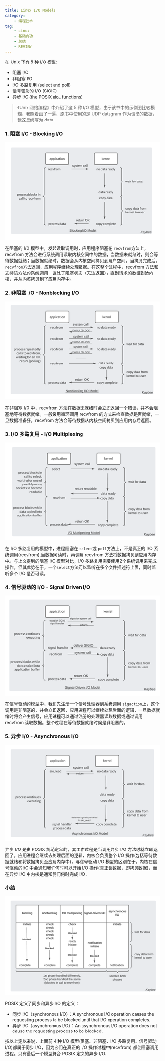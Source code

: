```yaml
---
title: Linux I/O Models
category:
    - 编程技术
tag:
    - Linux
    - 基础内功
    - 总结
    - REVIEW
---
```


在 Unix 下有 5 种 I/O 模型:

- 阻塞 I/O
- 非阻塞 I/O
- I/O 多路复用  (select and poll)
- 信号驱动的 I/O (SIGIO)
- 异步 I/O (the POSIX aio_ functions) 

> 《Unix 网络编程》中介绍了这 5 种 I/O 模型，由于该书中的示例图比较模糊，我照着画了一遍，原书中使用的是 UDP datagram 作为请求的数据，我这里统写为 data.

### 1. 阻塞 I/O - Blocking I/O

![IO_blocking_model](./images/IO_blocking_model.png)

在阻塞的 I/O 模型中，发起读取调用时，应用程序阻塞在 `recvfrom`方法上，recvfrom 方法会进行系统调用读取内核空间中的数据，当数据未就绪时，则会等待数据就绪；当数据就绪时，数据会从内核空间拷贝到用户空间，当拷贝完成后，`recvfrom`方法返回，应用程序继续处理数据。在这整个过程中，recvfrom 方法和支持该方法的系统调用一直处于阻塞状态（无法返回），直到请求的数据到达内核，并从内核拷贝到了应用内存中。

### 2. 非阻塞 I/O - Nonblocking I/O

![IO_nonblocking_model](./images/IO_nonblocking_model.png)

在非阻塞 I/O 中，recvfrom 方法在数据未就绪时会立即返回一个错误，并不会阻塞地等待数据就绪。一般采用循环调用 recvfrom 的方式来检查数据是否就绪，一旦数据准备好，recvfrom 方法会等待数据从内核空间拷贝到应用内存后返回。

### 3. I/O 多路复用 - I/O Multiplexing

![IO_multiplexing_model](./images/IO_multiplexing_model.png)

在 I/O 多路复用的模型中，进程阻塞在 `select`或 `poll`方法上，不是真正的 I/O 系统调用(recvfrom),当数据可读时，再调用 recvfrom 方法将数据拷贝到应用内存中。与上文提到的阻塞 I/O 模型对比，I/O 多路复用需要使用2个系统调用来完成操作，但其优势在于，一个`select`方法可以监听在多个文件描述符上面，同时监听多个 I/O 是否可读。

### 4. 信号驱动的 I/O - Signal Driven I/O

![IO_signal_driven_model](./images/IO_signal_driven_model.png)

在信号驱动的模型中，我们先注册一个信号处理器到系统调用 `sigaction`上，这个调用是非阻塞的，并会立即返回，应用进程可以继续处理后面的逻辑，一旦数据就绪时将会产生信号，应用进程可以通过注册的处理器读取数据或通过调用 recvfrom 读取数据。整个过程在等待数据就绪时候是非阻塞的。

### 5. 异步 I/O - Asynchronous I/O

![IO_asynchronous_model](./images/IO_asynchronous_model.png)

异步 I/O 是由 POSIX 规范定义的，其工作过程是当调用异步 I/O 方法时就立即返回了，应用进程会继续去处理后面的逻辑，内核会负责整个 I/O 操作(包括等待数据就绪和将数据拷贝至应用内存中)，与信号驱动 I/O 模型的区别在于，内核在信号驱动的I/O 中会通知我们何时可以开始 I/O 操作(真正读数据，即拷贝数据)，而在异步 I/O 中内核是通知我们何时完成 I/O .

### 小结

![IO_models_comparison](./images/IO_models_comparison.png)

POSIX 定义了同步和异步 I/O 的定义：
- 同步 I/O（synchronous I/O）：A synchronous I/O operation causes the requesting process to be blocked until that I/O operation completes.
- 异步 I/O（asynchronous I/O）：An asynchronous I/O operation does not cause the requesting process to be blocked.

按以上定以来说，上面前 4 种 I/O 模型(阻塞、非阻塞、I/O 多路复用、信号驱动 I/O)都属于同步 I/O，因为它们在真正的 I/O 操作过程中(recvfrom) 都会阻塞调用进程。只有最后一个模型符合 POSIX 定义的异步 I/O.
